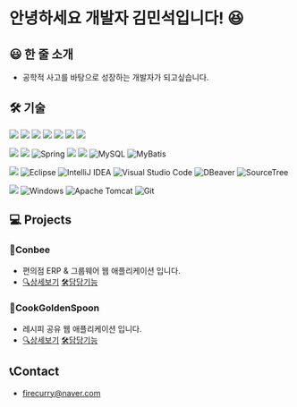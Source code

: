 # 안녕하세요 개발자 김민석입니다! 😆

## 😃 한 줄 소개
- 공학적 사고를 바탕으로 성장하는 개발자가 되고싶습니다.

## 🛠️ 기술 
<img src="https://img.shields.io/badge/front-000000?style=for-the-badge"> <img src="https://img.shields.io/badge/JavaScript-F7DF1E?style=for-the-badge&logo=JavaScript&logoColor=white"> <img src="https://img.shields.io/badge/HTML5-E34F26?style=for-the-badge&logo=HTML5&logoColor=white"> <img src="https://img.shields.io/badge/CSS3-1572B6?style=for-the-badge&logo=CSS3&logoColor=white"> <img src="https://img.shields.io/badge/Thymeleaf-005F0F?style=for-the-badge&logo=Thymeleaf&logoColor=white"> <img src="https://img.shields.io/badge/JavaScript-F7DF1E?style=for-the-badge&logo=JavaScript&logoColor=white"> <img src="https://img.shields.io/badge/Ajax-A9225C?style=for-the-badge">

<img src="https://img.shields.io/badge/back-000000?style=for-the-badge"> <img src="https://img.shields.io/badge/java-007396?style=for-the-badge&logo=OpenJDK&logoColor=white"> ![Spring](https://img.shields.io/badge/spring-%236DB33F.svg?style=for-the-badge&logo=spring&logoColor=white) <img src="https://img.shields.io/badge/springboot-6DB33F?style=for-the-badge&logo=springboot&logoColor=white"> <img src="https://img.shields.io/badge/oracle-F80000?style=for-the-badge&logo=oracle&logoColor=white"> ![MySQL](https://img.shields.io/badge/mysql-4479A1.svg?style=for-the-badge&logo=mysql&logoColor=white) ![MyBatis](https://img.shields.io/badge/MyBatis-000000.svg?style=for-the-badge)

<img src="https://img.shields.io/badge/tools-000000?style=for-the-badge"> ![Eclipse](https://img.shields.io/badge/Eclipse-FE7A16.svg?style=for-the-badge&logo=Eclipse&logoColor=white) ![IntelliJ IDEA](https://img.shields.io/badge/IntelliJIDEA-000000.svg?style=for-the-badge&logo=intellij-idea&logoColor=white) ![Visual Studio Code](https://img.shields.io/badge/Visual%20Studio%20Code-0078d7.svg?style=for-the-badge&logo=visual-studio-code&logoColor=white) ![DBeaver](https://img.shields.io/badge/dbeaver-382923.svg?style=for-the-badge&logo=dbeaver&logoColor=white) ![SourceTree](https://img.shields.io/badge/sourcetree-0078d7.svg?style=for-the-badge&logo=sourcetree&logoColor=white)

<img src="https://img.shields.io/badge/environment-000000?style=for-the-badge"> ![Windows](https://img.shields.io/badge/Windows-0078D6?style=for-the-badge&logo=windows&logoColor=white) ![Apache Tomcat](https://img.shields.io/badge/apache%20tomcat-%23F8DC75.svg?style=for-the-badge&logo=apache-tomcat&logoColor=black) ![Git](https://img.shields.io/badge/git-%23F05033.svg?style=for-the-badge&logo=git&logoColor=white)


## 💻 Projects

### 🐝Conbee
- 편의점 ERP & 그룹웨어 웹 애플리케이션 입니다.
- [🔍상세보기](https://github.com/Bee-Keepers/conbee) [🛠️담당기능](https://github.com/FireCurry/Portfolio/blob/main/Conbee/conbee.md)

### 🍴CookGoldenSpoon
- 레시피 공유 웹 애플리케이션 입니다.
- [🔍상세보기](https://github.com/3MIN1KUK/CookGoldenSpoon) [🛠️담당기능](https://github.com/FireCurry/Portfolio/blob/main/CookGoldenSpoon/cookGoldenSpoon.md)

## 📞Contact
- firecurry@naver.com
